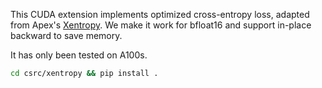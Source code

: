 This CUDA extension implements optimized cross-entropy loss, adapted from Apex's
[Xentropy](https://github.com/NVIDIA/apex/tree/master/apex/contrib/xentropy).
We make it work for bfloat16 and support in-place backward to save memory.

It has only been tested on A100s.

```sh
cd csrc/xentropy && pip install .
```
